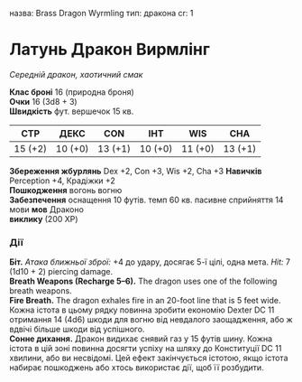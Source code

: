 назва: Brass Dragon Wyrmling тип: дракона cr: 1

# Латунь Дракон Вирмлінг
_Середній дракон, хаотичний смак_

**Клас броні** 16 (природна броня)    
**Очки** 16 (3d8 + 3)    
**Швидкість** фут. вершечок 15 кв.

| СТР     | ДЕКС    | CON     | ІНТ     | WIS     | CHA     |
| ------- | ------- | ------- | ------- | ------- | ------- |
| 15 (+2) | 10 (+0) | 13 (+1) | 10 (+0) | 11 (+0) | 13 (+1) |

**Збереження жбурлянь** Dex +2, Con +3, Wis +2, Cha +3 **Навичків** Perception +4, Крадіжки +2    
**Пошкодження** вогонь </strong> вогню    
**Забезпечення** оснащення 10 футів. темп 60 кв. пасивне сприйняття 14    
мови **мов** Драконо    
**виклику** (200 XP)

### Дії
**Біт.** _Атака ближньої зброї:_ +4 до удару, досягає 5-ї цілі, одна мета. _Hit:_ 7 (1d10 + 2) piercing damage.    
**Breath Weapons (Recharge 5–6).** The dragon uses one of the following breath weapons.    
**Fire Breath.** The dragon exhales fire in an 20-foot line that is 5 feet wide. Кожна істота в цьому рядку повинна зробити економію Dexter DC 11 отримання 14 (4d6) шкоди для вогню від невдалого заощадження, або ж вдвічі більше шкоди від успішного.    
**Сонне дихання.** Дракон видихає снявий газ у 15 футів шину. Кожна істота в цій зоні повинна досягти успіху на шляху до Конституції DC 11 хвилини, або ви несвідомі. Цей ефект закінчується істотою, якщо істота набирає пошкоджень або хтось використає дії, щоб її розбудити.